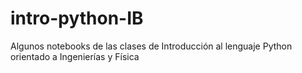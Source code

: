 # intro-python-IB

Algunos notebooks de las clases de Introducción al lenguaje Python orientado a Ingenierías y Física
